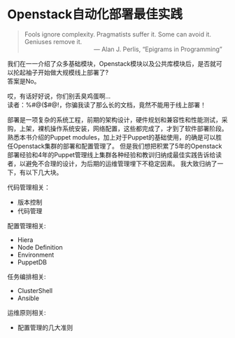 # Openstack自动化部署最佳实践


> Fools ignore complexity. Pragmatists suffer it. Some can avoid it. Geniuses remove it.  
>   &emsp;&emsp;&emsp;&emsp;&emsp;&emsp;&emsp;&emsp;&emsp;&emsp;&emsp;                  — Alan J. Perlis, “Epigrams in Programming”


我们在一一介绍了众多基础模块，Openstack模块以及公共库模块后，是否就可以抡起袖子开始做大规模线上部署了?  
答案是No。

哎，有话好好说，你们别丢臭鸡蛋啊...  
读者：%#@($#@!，你骗我读了那么长的文档，竟然不能用于线上部署！

部署是一项复杂的系统工程，前期的架构设计，硬件规划和兼容性和性能测试，采购，上架，裸机操作系统安装，网络配置，这些都完成了，才到了软件部署阶段。
熟悉本书介绍的Puppet modules，加上对于Puppet的基础使用，的确是可以胜任Openstack集群的部署和配置管理了。
但是我们想把积累了5年的Openstack部署经验和4年的Puppet管理线上集群各种经验和教训归纳成最佳实践告诉给读者，以避免不合理的设计，为后期的运维管理埋下不稳定因素。
我大致归纳了一下，有以下几大块。

代码管理相关：

 - 版本控制
 - 代码管理

配置管理相关:

 - Hiera
 - Node Definition
 - Environment
 - PuppetDB

任务编排相关:

 - ClusterShell
 - Ansible

运维原则相关:

 - 配置管理的几大准则
